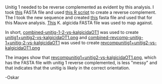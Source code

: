 Unitig 1 needed to be reverse complemented as evident by this analysis. I took [this](https://github.com/The-Bioinformatics-Group/kordia_pathway_analysis/blob/master/FASTA_files/seq1_16536_16552_circcq_fixed.fasta) FASTA file and used [this R script](https://github.com/The-Bioinformatics-Group/kordia_pathway_analysis/blob/master/scripts/reversecomplement.r) to create a reverse complement. The I took the new sequence and created [this](https://github.com/The-Bioinformatics-Group/kordia_pathway_analysis/blob/master/FASTA_files/combined-revcomp-unitig-1-2.fasta) fasta file and used that for this Mauve analysis. [This](https://github.com/The-Bioinformatics-Group/kordia_pathway_analysis/blob/master/FASTA_files/kalgicidaOT1.fasta) K. algicida FASTA file was used to map against.

In short, [combined-unitig-1-2-vs-kalgicidaOT1](https://github.com/The-Bioinformatics-Group/kordia_pathway_analysis/blob/master/mauve_analysis/combined-unitig-1-2-vs-kalgicidaOT1) was used to create [unitig1+unitig2-vs-kalgicidaOT1.png](https://github.com/The-Bioinformatics-Group/kordia_pathway_analysis/blob/master/mauve_analysis/unitig1%2Bunitig2-vs-kalgicidaOT1.png) and [combined-revcomp-unitig-1+unitig-2-vs-kalgicidaOT1](https://github.com/The-Bioinformatics-Group/kordia_pathway_analysis/blob/master/mauve_analysis/combined-revcomp-unitig-1%2Bunitig-2-vs-kalgicidaOT1) was used to create [revcompunitig1+unitig2-vs-kalgicidaOT1.png](https://github.com/The-Bioinformatics-Group/kordia_pathway_analysis/blob/master/mauve_analysis/revcompunitig1%2Bunitig2-vs-kalgicidaOT1.png)

The images show that [revcompunitig1+unitig2-vs-kalgicidaOT1.png](https://github.com/The-Bioinformatics-Group/kordia_pathway_analysis/blob/master/mauve_analysis/revcompunitig1%2Bunitig2-vs-kalgicidaOT1.png), which has the FASTA file with unitig 1 reverse complemented, is less "messy" and that indicates that the unitig is likely in the correct orientation.

-Oskar